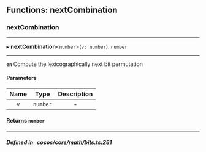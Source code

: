 ## Functions: nextCombination

### nextCombination


___
▸ **nextCombination**<`number`\>(`v: number`): `number`
___



**`en`** Compute the lexicographically next bit permutation



#### Parameters

| Name | Type | Description |
| :------: | :------: | :------: |
| `v` | `number` | - |


#### Returns `number` 
___


##### Defined in &nbsp;   [cocos/core/math/bits.ts:281](https://github.com/cocos-creator/engine/blob/c7bf6b8a9/cocos/core/math/bits.ts#L281)&nbsp;
